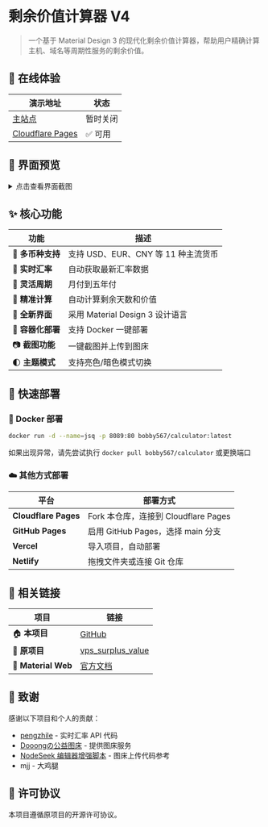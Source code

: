 # 剩余价值计算器 V4

> 一个基于 Material Design 3 的现代化剩余价值计算器，帮助用户精确计算主机、域名等周期性服务的剩余价值。

## 🚀 在线体验

| 演示地址 | 状态 |
|---------|------|
| [主站点](https://) | 暂时关闭 |
| [Cloudflare Pages](https://vps-calculator-docker.pages.dev/) | ✅ 可用 |

## 📱 界面预览

<details>
<summary>点击查看界面截图</summary>

### 亮色模式
<img src="https://image.dooo.ng/c/2025/06/05/6840a1005714b.webp" alt="亮色模式界面">

### 暗色模式
<img src="https://image.dooo.ng/c/2025/06/05/6840a10e4d331.webp" alt="亮色模式界面">


</details>

## ✨ 核心功能

| 功能 | 描述 |
|------|------|
| 💱 **多币种支持** | 支持 USD、EUR、CNY 等 11 种主流货币 |
| 🔄 **实时汇率** | 自动获取最新汇率数据 |
| 📅 **灵活周期** | 月付到五年付 |
| 🎯 **精准计算** | 自动计算剩余天数和价值 |
| 🎨 **全新界面** | 采用 Material Design 3 设计语言
| 🐳 **容器化部署** | 支持 Docker 一键部署
| 📷 **截图功能** | 一键截图并上传到图床
| 🌓 **主题模式** | 支持亮色/暗色模式切换



## 🚀 快速部署

### 🐳 Docker 部署

```bash
docker run -d --name=jsq -p 8089:80 bobby567/calculator:latest
```
如果出现异常，请先尝试执行 ``docker pull bobby567/calculator`` 或更换端口

### ☁️ 其他方式部署

| 平台 | 部署方式 |
|------|----------|
| **Cloudflare Pages** | Fork 本仓库，连接到 Cloudflare Pages |
| **GitHub Pages** | 启用 GitHub Pages，选择 main 分支 |
| **Vercel** | 导入项目，自动部署 |
| **Netlify** | 拖拽文件夹或连接 Git 仓库 |


## 🔗 相关链接

| 项目 | 链接 |
|------|------|
| 🏠 **本项目** | [GitHub](https://github.com/realnovicedev/vps_calculator_docker) |
| 🌱 **原项目** | [vps_surplus_value](https://github.com/Tomzhao1016/vps_surplus_value) |
| 📖 **Material Web** | [官方文档](https://material-web.dev/) |

## 🙏 致谢

感谢以下项目和个人的贡献：

- [pengzhile](https://linux.do/t/topic/227730/26) - 实时汇率 API 代码
- [Dooongの公益图床](https://www.nodeseek.com/post-43196-1) - 提供图床服务
- [NodeSeek 编辑器增强脚本](https://www.nodeseek.com/post-74493-1) - 图床上传代码参考
- mjj - 大鸡腿

## 📄 许可协议

本项目遵循原项目的开源许可协议。
